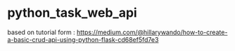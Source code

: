 # python_task_web_api

based on tutorial form : 
https://medium.com/@hillarywando/how-to-create-a-basic-crud-api-using-python-flask-cd68ef5fd7e3
